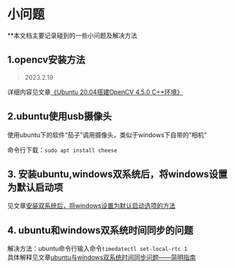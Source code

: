 # 小问题

**本文档主要记录碰到的一些小问题及解决方法

## 1.opencv安装方法
> 2023.2.19

详细内容见文章[《Ubuntu 20.04搭建OpenCV 4.5.0 C++环境》](https://blog.csdn.net/weixin_44796670/article/details/115900538)

## 2.ubuntu使用usb摄像头
使用ubuntu下的软件“茄子”调用摄像头，类似于windows下自带的“相机”

命令行下载：`sudo apt install cheese`

## 3. 安装ubuntu,windows双系统后，将windows设置为默认启动项
见文章[安装双系统后，将windows设置为默认启动选项的方法](https://blog.csdn.net/Fang_cheng_/article/details/100717762)


## 4. ubuntu和windows双系统时间同步的问题
解决方法：ubuntu命令行输入命令`timedatectl set-local-rtc 1`  
具体解释见文章[ubuntu与windows双系统时间同步问题——简明指南](https://zhuanlan.zhihu.com/p/492885761)